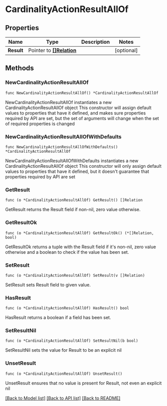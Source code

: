 # CardinalityActionResultAllOf

## Properties

Name | Type | Description | Notes
------------ | ------------- | ------------- | -------------
**Result** | Pointer to [**[]Relation**](Relation.md) |  | [optional] 

## Methods

### NewCardinalityActionResultAllOf

`func NewCardinalityActionResultAllOf() *CardinalityActionResultAllOf`

NewCardinalityActionResultAllOf instantiates a new CardinalityActionResultAllOf object
This constructor will assign default values to properties that have it defined,
and makes sure properties required by API are set, but the set of arguments
will change when the set of required properties is changed

### NewCardinalityActionResultAllOfWithDefaults

`func NewCardinalityActionResultAllOfWithDefaults() *CardinalityActionResultAllOf`

NewCardinalityActionResultAllOfWithDefaults instantiates a new CardinalityActionResultAllOf object
This constructor will only assign default values to properties that have it defined,
but it doesn't guarantee that properties required by API are set

### GetResult

`func (o *CardinalityActionResultAllOf) GetResult() []Relation`

GetResult returns the Result field if non-nil, zero value otherwise.

### GetResultOk

`func (o *CardinalityActionResultAllOf) GetResultOk() (*[]Relation, bool)`

GetResultOk returns a tuple with the Result field if it's non-nil, zero value otherwise
and a boolean to check if the value has been set.

### SetResult

`func (o *CardinalityActionResultAllOf) SetResult(v []Relation)`

SetResult sets Result field to given value.

### HasResult

`func (o *CardinalityActionResultAllOf) HasResult() bool`

HasResult returns a boolean if a field has been set.

### SetResultNil

`func (o *CardinalityActionResultAllOf) SetResultNil(b bool)`

 SetResultNil sets the value for Result to be an explicit nil

### UnsetResult
`func (o *CardinalityActionResultAllOf) UnsetResult()`

UnsetResult ensures that no value is present for Result, not even an explicit nil

[[Back to Model list]](../README.md#documentation-for-models) [[Back to API list]](../README.md#documentation-for-api-endpoints) [[Back to README]](../README.md)


